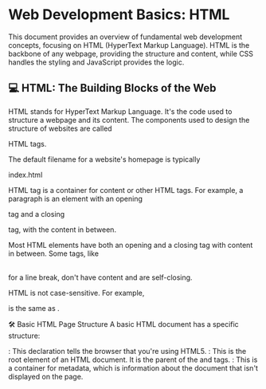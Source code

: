 # Web Development Basics: HTML
This document provides an overview of fundamental web development concepts, focusing on HTML (HyperText Markup Language). HTML is the backbone of any webpage, providing the structure and content, while CSS handles the styling and JavaScript provides the logic. 

## 💻 HTML: The Building Blocks of the Web

HTML stands for HyperText Markup Language. It's the code used to structure a webpage and its content. The components used to design the structure of websites are called 


HTML tags.

The default filename for a website's homepage is typically 

index.html

HTML tag is a container for content or other HTML tags. For example, a paragraph is an element with an opening 

<p> tag and a closing </p> tag, with the content in between.

Most HTML elements have both an opening and a closing tag with content in between. Some tags, like 

<br> for a line break, don't have content and are self-closing.


HTML is not case-sensitive. For example, 

<html> is the same as <HTML>.

🛠️ Basic HTML Page Structure
A basic HTML document has a specific structure:


<!DOCTYPE html>: This declaration tells the browser that you're using HTML5.



<html>: This is the root element of an HTML document. It is the parent of the 


<head> and <body> tags.


<head>: This is a container for metadata, which is information about the document that isn't displayed on the page.



<title>: Sets the title of the page, which appears in the browser tab.


<body>: This tag contains all the data that is rendered and displayed by the browser.

📝 Common HTML Tags and Attributes

HTML Attributes: Attributes are used to add more information to a tag. For example, 

<html lang="en"> specifies the language of the document as English.


Heading Tags (<h1> to <h6>): Used to display headings. 

<h1> is the most important heading, and <h6> is the least important.


Paragraph Tag (<p>): Used for adding paragraphs to your page.


Anchor Tag (<a>): Used to create links.

Example: 

<a href="https://google.com">Google</a>.

Use 

target="_main" to open a link in a new tab.

You can also make an image a clickable link by wrapping the 

<img> tag inside an <a> tag.


Image Tag (<img>): Used to add images.

Example: 

<img src="/image.png" alt="Random Image">. The 

src attribute specifies the image source, which can be a relative URL.

You can set the height and width of an image using attributes, like 

<img src="link" height=50px> or <img src="link" width=50px>.



Line Break Tag (<br>): Adds a line break, or a next line, to your page.

Text Formatting Tags:


<b> for bold text.


<i> for italic text.


<u> for <u>underline</u> text.


<big> for bigger text.


<small> for smaller text.


<sub> for <sub>subscript</sub> text (e.g., H_2O).


<sup> for <sup>superscript</sup> text (e.g., A 
n
 +B).


Horizontal Ruler (<hr>): Displays a horizontal line to separate content.


Preformatted Text (<pre>): Displays text exactly as it's written in the code, preserving spaces and line breaks.

📦 Block vs. Inline Elements
| Category | Element | Description |
| :--- | :--- | :--- |
| **Block-Level** | `<div>` | Takes up the full width available and starts on a new line. It's a common container for other elements. |
| **Inline-Level** | `<span>` | Takes only as much width as its content needs and does not start on a new line. It's a common container for other elements. |
| **Semantic Tags** | `<header>` | Used to define the header of a page or section. |
| | `<main>` | Used to define the main content of a document. |
| | `<footer>` | Used to define the footer of a page or section. |
| **Inside `<main>`** | `<section>` | Used for a section on your page. |
| | `<article>` | Used for an article on your page. |
| | `<aside>` | Used for content aside from the main content, such as advertisements. |

📂 Lists and Tables

# 💻 Lists & Tables in HTML

This document provides a quick reference for HTML tags used to create lists and tables.

## 📝 Lists
[cite_start]Lists are used to represent real-life list data[cite: 155].

| Category | Tag | Description |
| :--- | :--- | :--- |
| **Unordered List** | `<ul>` | [cite_start]Displays a bulleted list[cite: 156, 157]. |
| **Ordered List** | `<ol>` | [cite_start]Displays a numbered list[cite: 161, 162]. |
| **List Item** | `<li>` | [cite_start]Used for individual items in both unordered and ordered lists[cite: 158, 163]. |

---

## 📊 Tables
[cite_start]Tables are used to represent real-life table data[cite: 167].

| Element | Tag | Description |
| :--- | :--- | :--- |
| **Table** | `<table>` | [cite_start]The container for all table content[cite: 175]. |
| **Table Row** | `<tr>` | [cite_start]Used to display a table row[cite: 168]. |
| **Table Data** | `<td>` | [cite_start]Used to display the data within a table cell[cite: 170]. |
| **Table Header** | `<th>` | [cite_start]Used to display a table header[cite: 172]. |
| **Caption** | `<caption>` | [cite_start]Adds a caption to the table[cite: 191]. |
| **Table Head** | `<thead>` | [cite_start]Used to wrap the table's header content[cite: 195]. |
| **Table Body** | `<tbody>` | [cite_start]Used to wrap the table's body content[cite: 195]. |
| **Attribute** | `colspan` | [cite_start]Creates cells that span across multiple columns[cite: 198, 199]. |

### 📝 Forms and User Input

[cite_start]**Forms (`<form>`)** are used to collect data from users, such as for sign-ups or login pages[cite: 206, 207].

[cite_start]The **`action`** attribute in the `<form>` tag defines what needs to be performed when a form is submitted[cite: 212, 213].

Here are some common form elements:

- [cite_start]**`Input` (`<input>`)**: A common form element for user input[cite: 215].
  - [cite_start]The **`type`** attribute specifies the input type, like `"text"` or `"radio"`[cite: 216, 219, 223].
  - [cite_start]The **`placeholder`** attribute provides a hint to the user[cite: 216].

- [cite_start]**`Label` (`<label>`)**: Used to associate a label with a form control[cite: 218].

- [cite_start]**`Checkbox` (`<input type="checkbox">`)**: Allows users to select one or more options[cite: 231].

- [cite_start]**`Textarea` (`<textarea>`)**: Creates a multi-line text input area[cite: 239].

- [cite_start]**`Select` (`<select>`)**: Creates a dropdown list with multiple `<option>` tags[cite: 242].

🎬 Multimedia and Embedding

Iframe (<iframe>): Used to embed another website within your own webpage.


Video (<video>): Used to embed a video. It has several attributes, including:


controls: Adds video controls like play and pause.


height and width: Sets the dimensions of the video.


loop: Makes the video repeat.


autoplay: Automatically plays the video when the page loads.


i want to underline a specific word in readme.md at my github so suggest me shortcutkeys to underline and many other shortcutkeys with their references


GitHub Flavored Markdown (GFM) does not have a dedicated shortcut key or native syntax for underlining text. However, you can use HTML tags directly within your Markdown file to achieve this.

Underline Text in Markdown
To underline a specific word or phrase, use the <u> HTML tag:

HTML

This is some <u>underlined text</u>.
Other Useful Markdown & HTML Shortcuts
While there are no universal "shortcut keys" like you'd find in a word processor, you can use the following Markdown syntax and HTML tags to format your text.

Emphasis

Bold: Use two asterisks (**) or two underscores (__) around the text.

**bold text** or __bold text__

Italic: Use a single asterisk (*) or a single underscore (_) around the text.

*italic text* or _italic text_

Strikethrough: Use two tildes (~~) around the text.

~~strikethrough text~~

Headings
Use the hash symbol (#) followed by a space at the beginning of a line to create headings. The number of hashes determines the heading level (1-6).

# Heading 1

## Heading 2

### Heading 3

Lists

Unordered List: Use an asterisk (*), a plus sign (+), or a hyphen (-) followed by a space.

* Item 1

+ Item 2

Ordered List: Use a number followed by a period (.) and a space.

1. First item

2. Second item

Links & Images

Links: Use square brackets for the text and parentheses for the URL.

[Link Text](https://www.example.com)

Images: Add an exclamation mark (!) before the link syntax.

![Alt Text](image_url.jpg)

Code

Inline Code: Use a single backtick (`) around the text.

This is some code within a sentence.

Code Block: Use three backticks (```) on the lines before and after the code. You can also specify the language for syntax highlighting.

JavaScript

// Your code here
Horizontal Rule

Use three hyphens (---), asterisks (***), or underscores (___) on a line by themselves.






not in html in .md language


There is no native Markdown syntax for underlining text. However, you can achieve this by directly using HTML tags within your Markdown file, as Markdown is designed to be a superset of HTML.

Underlining in Markdown
To underline text in a Markdown file, you can use the HTML <u> tag.

Markdown

This is an <u>underlined</u> word.
This is the standard and most reliable method for underlining text in a .md file on platforms like GitHub.

Other Markdown Formatting
While underlining isn't a direct Markdown feature, here are some common formatting options with their respective syntax:

Bold: **text** or __text__

Italic: *text* or _text_

Bold and Italic: ***text***

Strikethrough: ~~text~~

Headings: Use # for heading 1, ## for heading 2, and so on, up to ######.

Lists:

Unordered: Use *, +, or - followed by a space.

Ordered: Use 1., 2., 3., etc.

Code:

Inline code: Use a single backtick (`).

Code block: Use three backticks (````).

Links: [Link Text](https://example.com)

Images: ![Alt Text](https://example.com/image.jpg)

Blockquotes: Use > at the beginning of the line.

For more advanced formatting, such as changing font size or color, you will also need to use HTML and CSS directly within your Markdown file.







# Web Development Basics: HTML

> This document provides an overview of fundamental web development concepts, focusing on HTML (HyperText Markup Language). HTML is the backbone of any webpage, providing the structure and content, while CSS handles the styling and JavaScript provides the logic. 



## 💻 HTML: The Building Blocks of the Web



HTML stands for HyperText Markup Language. It's the code used to structure a webpage and its content. The components used to design the structure of websites are called 





## HTML tags.



The default filename for a website's homepage is typically



index.html 



### HTML tag is a container for content or other HTML tags. 

For example, a paragraph is an element with an opening 

1. <p> tag and a closing </p> tag, with the content in between.

 Most HTML elements have both an opening and a closing tag with content in between. Some tags, like 

 <br> for a line break, don't have content and are self-closing.



2. HTML is not case-sensitive.

For example, 

 M is the same as m.

 p is same the P



 ## 🛠️ Basic HTML Page Structure

A basic HTML document has a specific structure:

                                                <!DOCTYPE html>: This declaration tells the browser that you're using HTML5.

                                                

  <html>: This is the root element of an HTML document. It is the parent of the <head> and <body> tags.

<head>: This is a container for metadata, which is information about the document that isn't displayed on the page.



<title>: Sets the title of the page, which appears in the browser tab.



<body>: This tag contains all the data that is rendered and displayed by the browser.



## 📝 Common HTML Tags and Attributes



### HTML Attributes: Attributes are used to add more information to a tag.

For example, 



 <html lang="en"> specifies the language of the document as English.



#### Heading Tags (<h1> to <h6>): Used to display headings. 



 <h1> is the most important heading, and <h6> is the least important.



 Paragraph Tag (<p>):Used for adding paragraphs to your page.



 Anchor Tag (<a>): Used to create links.



Example: 

  <a href="https://google.com">Google</a>.



Use 

 target="_main" to open a link in a new tab.



You can also make an image a clickable link by wrapping the 

 <img> tag inside an <a> tag.



Image Tag (<img>): Used to add images.



Example: 

        <img src="/image.png" alt="Random Image">. The 



 src attribute specifies the image source, which can be a relative URL.You can set the height and width of an image using attributes, like 



 <img src="link" height=50px> or <img src="link" width=50px>.



Line Break Tag (<br>): Adds a line break, or a next line, to your page.



### Text Formatting Tags:

                   

  <b> for bold text.

   <i> for italic text.

   <u> for <u>underline</u> text.

   <big> for bigger text.

  <small> for smaller text.

  Horizontal Ruler (hr): Displays a horizontal line to separate content.



  

Preformatted Text : Displays text exactly as it's written in the code, preserving spaces and line breaks.





### 📦 Block vs. Inline Elements



Elements can be categorized as block-level or inline-level.



Block-Level Elements: These elements take up the full width available and start on a new line. The 



<div> tag is a common block-level container for other elements. * 



  Inline-Level Elements: These elements only take up as much width as their content needs and do not start on a new line. The 



<span> tag is a common inline-level container.



### 📄 HTML Layout and Structure



Semantic Tags: Using the right tags for the right purpose helps with page layout and readability. Examples include 



<header>, <main>, and <footer>.



Inside the <main> tag:



<section>: For a section on your page.



<article>: For an article.



<aside>: For content that is "aside" from the main content, like an ad.



### 📂 Lists and Tables



Lists (<ul> and <ol>): Used to represent list data.



Unordered List (<ul>): Displays a bulleted list. Each item is an 



<li> tag.



Ordered List (<ol>): Displays a numbered list. Each item is also an 



<li> tag.



Tables (<table>): Used to represent data in a table format.



<u> <tr>: Used for a table row. </u>



<td>: Used for table data.



<th>: Used for a table header.



<caption>: Adds a caption to the table.



<thead> and <tbody>: Used to wrap the table head and body, respectively.



colspan attribute: Allows a cell to span across multiple columns.





### 📝 Forms and User Input



 Forms (<form>) are used to collect data from users, such as for sign-ups or login pages.



 Input (<input>): A common form element for user input. The 



 type attribute specifies the type of input, such as "text" or "radio". The 



 placeholder attribute provides a hint to the user.



 Label (<label>): Used to associate a label with a form control.



 Checkbox (<input type="checkbox">): Allows users to select one or more options.



 Textarea (<textarea>): Creates a multi-line text input area.



 Select (<select>): Creates a dropdown list with multiple <option> tags.



### 🎬 Multimedia and Embedding



 Iframe (<iframe>): Used to embed another website within your own webpage.



 Video (<video>): Used to embed a video. It has several attributes, including:



 controls: Adds video controls like play and pause.



 height and width: Sets the dimensions of the video.



 loop: Makes the video repeat.



 autoplay: Automatically plays the video when the page loads.





provide me this in proper readme.md format so that i can upload this on git hub account so convert it suitable symbol and everything visible on the README.md file so convert it into proper mark down language



Web Development Basics: HTML
This document provides an overview of fundamental web development concepts, focusing on HTML (HyperText Markup Language). HTML is the backbone of any webpage, providing the structure and content , while CSS handles the styling and JavaScript provides the logic.


💻 HTML: The Building Blocks of the Web

HTML stands for HyperText Markup Language. It's the code used to 

structure a web page and its content. The components used to design the structure of websites are called 

HTML tags.

The default filename for a website's homepage is typically 

index.html.

An HTML tag is a container for some content or other HTML tags. For example, a paragraph is an element with an opening 

<p> tag and a closing </p> tag, with the content in between. Most HTML elements have both an opening and a closing tag with content in between. Some tags, like 


<br> for a line break, don't have content and are self-closing.

HTML is 

not case-sensitive. For example, 

<html> is the same as <HTML>.

🛠️ Basic HTML Page Structure
A basic HTML document has a specific structure:


<!DOCTYPE html>: This declaration tells the browser that you're using HTML5.


<html>: This is the root of an HTML document. It is the parent of the 

<head> and <body> tags.


<head>: This is a container for metadata.


<title>: Sets the title of the page.


<body>: This tag contains all the data rendered by the browser.

📝 Common HTML Tags and Attributes
HTML Attributes
Attributes are used to add more information to a tag. For example, 

<html lang="en"> specifies the language of the document as English.

Heading Tags (<h1> to <h6>)
Used to display headings in HTML. 

<h1> is the most important heading, and <h6> is the least important.


Paragraph Tag (<p>)
Used to add paragraphs in HTML.

Anchor Tag (<a>)
Used to add links to your page. For example, 

<a href="https://google.com">Google</a>. To open a link in a new tab, use the attribute 

target="_main". You can also make an image a clickable link by wrapping the 

<img> tag inside an <a> tag.

Image Tag (<img>)
Used to add images to your page. The 

src attribute specifies the image source, which can be a relative URL. You can set the height and width of an image using attributes, like 

<img src="link" height=50px> or <img src="link" width=50px>.


Line Break Tag (<br>)
Used to add a line break to your page.

Text Formatting Tags

<b> for bold text.


<i> for italic text.


<u> for <u>underline</u> text.


<big> for big text.


<small> for small text.


<sub> for subscript text (e.g., H_2O).


<sup> for superscript text (e.g., A 
n
 +B).

Horizontal Ruler (<hr>)
Used to display a horizontal line to separate content.

Preformatted Text (<pre>)
Used to display text as it is, without ignoring spaces and next lines.

📦 Block vs. Inline Elements
Elements can be categorized as block-level or inline-level.


Block-Level Elements: These elements take up the full width available and start on a new line. The 

<div> tag is a common block-level container for other HTML elements.


Inline-Level Elements: These elements only take up as much width as their content needs and do not start on a new line. The 

<span> tag is also a container for other HTML elements and is an inline element.

📄 HTML Layout and Structure
Using 

semantic tags for layout helps with page structure. Examples include 

<header>, <main>, and <footer>.

Inside the <main> tag, you can use:


<section>: For a section on your page.


<article>: For an article.


<aside>: For content that is "aside" from the main content, like ads.

📂 Lists and Tables
Lists
Lists are used to represent real-life list data.


Unordered List (<ul>): Displays a bulleted list. Each item is an 

<li> tag.


Ordered List (<ol>): Displays a numbered list. Each item is also an 

<li> tag.

Tables
Tables are used to represent real-life table data.

<table>: Defines a table.


<tr>: Used to display a table row.


<td>: Used to display table data.


<th>: Used to display a table header.


<caption>: Adds a caption to the table.


<thead> and <tbody>: Used to wrap the table head and body, respectively.


colspan attribute: Used to create cells that span over multiple columns.


### 📝 Forms and User Input

Forms (<form>) are used to collect data from the user. The 

action attribute is used to define what action is performed when the form is submitted.


Input (<input>): A common form element for user input. The 

type attribute specifies the type of input, such as "text" or "radio". The 

placeholder attribute provides a hint to the user.


Label (<label>): Used to associate a label with a form control.


Checkbox (<input type="checkbox">): Allows users to select one or more options.



Textarea (<textarea>): Creates a multi-line text input area.


Select (<select>): Creates a dropdown list with multiple <option> tags.

### 🎬 Multimedia and Embedding

* [cite_start]**`Iframe` (`<iframe>`)**: Used to embed one website inside another[cite: 249].
* [cite_start]**`Video` (`<video>`)**: Used to embed a video[cite: 251]. It has several attributes:
    * [cite_start]**`controls`**: Adds video controls[cite: 254].
    * [cite_start]**`height`**: Sets the height of the video[cite: 255].
    * [cite_start]**`width`**: Sets the width of the video[cite: 256].
    * [cite_start]**`loop`**: Makes the video repeat[cite: 257].
    * [cite_start]**`autoplay`**: Automatically plays the video[cite: 258].

height and width: Sets the dimensions of the video.


loop: Makes the video repeat.


autoplay: Automatically plays the video.
